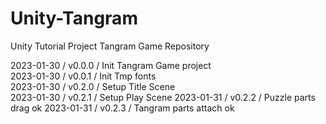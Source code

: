 # Unity-Tangram
Unity Tutorial Project Tangram Game Repository      
      
2023-01-30 / v0.0.0 / Init Tangram Game project   
2023-01-30 / v0.0.1 / Init Tmp fonts    
2023-01-30 / v0.2.0 / Setup Title Scene     
2023-01-30 / v0.2.1 / Setup Play Scene
2023-01-31 / v0.2.2 / Puzzle parts drag ok
2023-01-31 / v0.2.3 / Tangram parts attach ok

